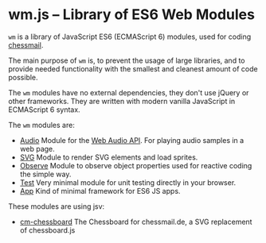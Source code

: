 # wm.js – Library of ES6 Web Modules

`wm` is a library of JavaScript ES6 (ECMAScript 6) modules, used for coding [chessmail](http://www.chessmail.eu).

The main purpose of `wm` is, to prevent the usage of large libraries, and to provide needed functionality with the smallest and cleanest amount of code possible.

The `wm` modules have no external dependencies, they don't use jQuery or other frameworks. They are written with modern vanilla JavaScript in ECMAScript 6 syntax.

The `wm` modules are:

- [Audio](https://github.com/shaack/svjs-audio) Module for the [Web Audio API](https://developer.mozilla.org/de/docs/Web/API/Web_Audio_API). For playing audio samples in a web page.
- [SVG](https://github.com/shaack/svjs-svg) Module to render SVG elements and load sprites.
- [Observe](https://github.com/shaack/svjs-observe) Module to observe object properties used for reactive coding the simple way.
- [Test](https://github.com/shaack/svjs-test) Very minimal module for unit testing directly in your browser.
- [App](https://github.com/shaack/svjs-app) Kind of minimal framework for ES6 JS apps.

These modules are using jsv:

- [cm-chessboard](https://github.com/shaack/cm-chessboard) The Chessboard for chessmail.de, a SVG replacement of chessboard.js
